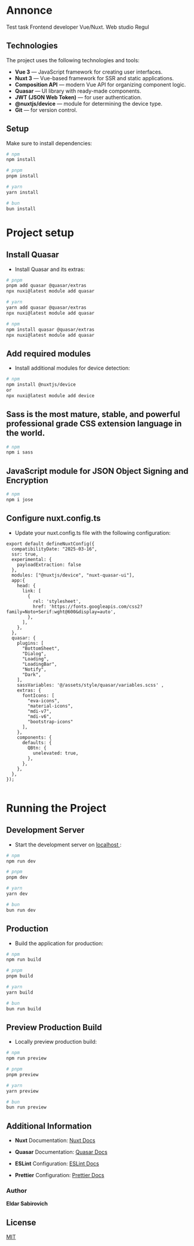 # Annonce

  Test task Frontend developer Vue/Nuxt. Web studio Regul

## Technologies

The project uses the following technologies and tools:

- **Vue 3** — JavaScript framework for creating user interfaces.
- **Nuxt 3** — Vue-based framework for SSR and static applications.
- **Composition API** — modern Vue API for organizing component logic.
- **Quasar** — UI library with ready-made components.
- **JWT (JSON Web Token)** — for user authentication.
- **@nuxtjs/device** — module for determining the device type.
- **Git** — for version control.

## Setup

Make sure to install dependencies:

```bash
# npm
npm install

# pnpm
pnpm install

# yarn
yarn install

# bun
bun install
```

# Project setup

## Install Quasar
- Install Quasar and its extras:
``` bash
# pnpm
pnpm add quasar @quasar/extras
npx nuxi@latest module add quasar

# yarn
yarn add quasar @quasar/extras
npx nuxi@latest module add quasar

# npm
npm install quasar @quasar/extras
npx nuxi@latest module add quasar
```

## Add required modules
- Install additional modules for device detection:

``` bash
# npm
npm install @nuxtjs/device
or
npx nuxi@latest module add device
```
##  Sass is the most mature, stable, and powerful professional grade CSS extension language in the world.
```bash
# npm
npm i sass
```

## JavaScript module for JSON Object Signing and Encryption

```bash
# npm
npm i jose

```

## Configure nuxt.config.ts
- Update your nuxt.config.ts file with the following configuration:

```
export default defineNuxtConfig({
  compatibilityDate: "2025-03-16",
  ssr: true,  
  experimental: {
    payloadExtraction: false
  },
  modules: ["@nuxtjs/device", "nuxt-quasar-ui"],
  app:{
    head: {
      link: [
        {
          rel: 'stylesheet',
          href: 'https://fonts.googleapis.com/css2?family=Noto+Serif:wght@600&display=auto',
        },
      ],
    },
  },
  quasar: {
    plugins: [
      "BottomSheet",
      "Dialog",
      "Loading",
      "LoadingBar",
      "Notify",
      "Dark",
    ],
    sassVariables: '@/assets/style/quasar/variables.scss' ,
    extras: {
      fontIcons: [
        "eva-icons",
        "material-icons",
        "mdi-v7",
        "mdi-v6",
        "bootstrap-icons"
      ],
    },
    components: {
      defaults: {
        QBtn: {
          unelevated: true,
        },
      },
    },
  },
});


```

# Running the Project

## Development Server

- Start the development server on [localhost ](http://localhost:3000):

```bash
# npm
npm run dev

# pnpm
pnpm dev

# yarn
yarn dev

# bun
bun run dev
```

## Production

- Build the application for production:

```bash
# npm
npm run build

# pnpm
pnpm build

# yarn
yarn build

# bun
bun run build
```
## Preview Production Build

- Locally preview production build:

```bash
# npm
npm run preview

# pnpm
pnpm preview

# yarn
yarn preview

# bun
bun run preview
```

## Additional Information
- **Nuxt** Documentation: [Nuxt Docs](https://nuxt.com/docs/getting-started/introduction)

- **Quasar** Documentation: [Quasar Docs](https://quasar.dev/docs)

- **ESLint** Configuration: [ESLint Docs](https://eslint.org/docs/latest/)

- **Prettier** Configuration: [Prettier Docs](https://prettier.io/docs/index.html)

### Author
**Eldar Sabirovich**

## License

[MIT](https://choosealicense.com/licenses/mit/)